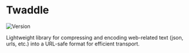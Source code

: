 # Twaddle

![Version](https://img.shields.io/badge/Version-0.1.0-blue)

Lightweight library for compressing and encoding web-related text 
(json, urls, etc.) into a URL-safe format for efficient transport.

